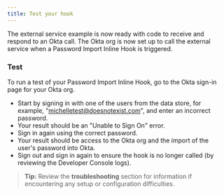 ```yaml
---
title: Test your hook
---
```

The external service example is now ready with code to receive and respond to an Okta call. The Okta org is now set up to call the external service when a Password Import Inline Hook is triggered.

### Test

To run a test of your Password Import Inline Hook, go to the Okta sign-in page for your Okta org.

- Start by signing in with one of the users from the data store, for example, "michelletest@doesnotexist.com", and enter an incorrect password.
- Your result should be an "Unable to Sign On" error.
- Sign in again using the correct password.
- Your result should be access to the Okta org and the import of the user's password into Okta.
- Sign out and sign in again to ensure the hook is no longer called (by reviewing the Developer Console logs).

> **Tip:** Review the **troubleshooting** <!-- (/docs/guides/overview-and-considerations/troubleshooting)--> section for information if encountering any setup or configuration difficulties.